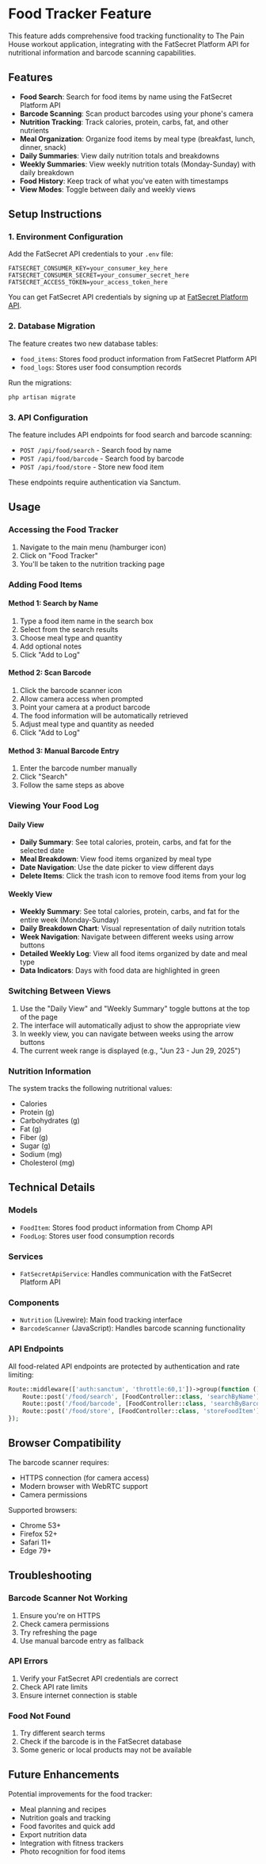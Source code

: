 # Food Tracker Feature

This feature adds comprehensive food tracking functionality to The Pain House workout application, integrating with the FatSecret Platform API for nutritional information and barcode scanning capabilities.

## Features

-   **Food Search**: Search for food items by name using the FatSecret Platform API
-   **Barcode Scanning**: Scan product barcodes using your phone's camera
-   **Nutrition Tracking**: Track calories, protein, carbs, fat, and other nutrients
-   **Meal Organization**: Organize food items by meal type (breakfast, lunch, dinner, snack)
-   **Daily Summaries**: View daily nutrition totals and breakdowns
-   **Weekly Summaries**: View weekly nutrition totals (Monday-Sunday) with daily breakdown
-   **Food History**: Keep track of what you've eaten with timestamps
-   **View Modes**: Toggle between daily and weekly views

## Setup Instructions

### 1. Environment Configuration

Add the FatSecret API credentials to your `.env` file:

```env
FATSECRET_CONSUMER_KEY=your_consumer_key_here
FATSECRET_CONSUMER_SECRET=your_consumer_secret_here
FATSECRET_ACCESS_TOKEN=your_access_token_here
```

You can get FatSecret API credentials by signing up at [FatSecret Platform API](https://platform.fatsecret.com/).

### 2. Database Migration

The feature creates two new database tables:

-   `food_items`: Stores food product information from FatSecret Platform API
-   `food_logs`: Stores user food consumption records

Run the migrations:

```bash
php artisan migrate
```

### 3. API Configuration

The feature includes API endpoints for food search and barcode scanning:

-   `POST /api/food/search` - Search food by name
-   `POST /api/food/barcode` - Search food by barcode
-   `POST /api/food/store` - Store new food item

These endpoints require authentication via Sanctum.

## Usage

### Accessing the Food Tracker

1. Navigate to the main menu (hamburger icon)
2. Click on "Food Tracker"
3. You'll be taken to the nutrition tracking page

### Adding Food Items

#### Method 1: Search by Name

1. Type a food item name in the search box
2. Select from the search results
3. Choose meal type and quantity
4. Add optional notes
5. Click "Add to Log"

#### Method 2: Scan Barcode

1. Click the barcode scanner icon
2. Allow camera access when prompted
3. Point your camera at a product barcode
4. The food information will be automatically retrieved
5. Adjust meal type and quantity as needed
6. Click "Add to Log"

#### Method 3: Manual Barcode Entry

1. Enter the barcode number manually
2. Click "Search"
3. Follow the same steps as above

### Viewing Your Food Log

#### Daily View

-   **Daily Summary**: See total calories, protein, carbs, and fat for the selected date
-   **Meal Breakdown**: View food items organized by meal type
-   **Date Navigation**: Use the date picker to view different days
-   **Delete Items**: Click the trash icon to remove food items from your log

#### Weekly View

-   **Weekly Summary**: See total calories, protein, carbs, and fat for the entire week (Monday-Sunday)
-   **Daily Breakdown Chart**: Visual representation of daily nutrition totals
-   **Week Navigation**: Navigate between different weeks using arrow buttons
-   **Detailed Weekly Log**: View all food items organized by date and meal type
-   **Data Indicators**: Days with food data are highlighted in green

### Switching Between Views

1. Use the "Daily View" and "Weekly Summary" toggle buttons at the top of the page
2. The interface will automatically adjust to show the appropriate view
3. In weekly view, you can navigate between weeks using the arrow buttons
4. The current week range is displayed (e.g., "Jun 23 - Jun 29, 2025")

### Nutrition Information

The system tracks the following nutritional values:

-   Calories
-   Protein (g)
-   Carbohydrates (g)
-   Fat (g)
-   Fiber (g)
-   Sugar (g)
-   Sodium (mg)
-   Cholesterol (mg)

## Technical Details

### Models

-   `FoodItem`: Stores food product information from Chomp API
-   `FoodLog`: Stores user food consumption records

### Services

-   `FatSecretApiService`: Handles communication with the FatSecret Platform API

### Components

-   `Nutrition` (Livewire): Main food tracking interface
-   `BarcodeScanner` (JavaScript): Handles barcode scanning functionality

### API Endpoints

All food-related API endpoints are protected by authentication and rate limiting:

```php
Route::middleware(['auth:sanctum', 'throttle:60,1'])->group(function () {
    Route::post('/food/search', [FoodController::class, 'searchByName']);
    Route::post('/food/barcode', [FoodController::class, 'searchByBarcode']);
    Route::post('/food/store', [FoodController::class, 'storeFoodItem']);
});
```

## Browser Compatibility

The barcode scanner requires:

-   HTTPS connection (for camera access)
-   Modern browser with WebRTC support
-   Camera permissions

Supported browsers:

-   Chrome 53+
-   Firefox 52+
-   Safari 11+
-   Edge 79+

## Troubleshooting

### Barcode Scanner Not Working

1. Ensure you're on HTTPS
2. Check camera permissions
3. Try refreshing the page
4. Use manual barcode entry as fallback

### API Errors

1. Verify your FatSecret API credentials are correct
2. Check API rate limits
3. Ensure internet connection is stable

### Food Not Found

1. Try different search terms
2. Check if the barcode is in the FatSecret database
3. Some generic or local products may not be available

## Future Enhancements

Potential improvements for the food tracker:

-   Meal planning and recipes
-   Nutrition goals and tracking
-   Food favorites and quick add
-   Export nutrition data
-   Integration with fitness trackers
-   Photo recognition for food items
